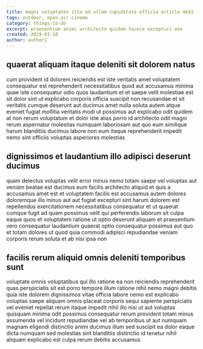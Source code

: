 ```yaml
---
title: magni voluptates illo ad ullam cupiditate officia article 4643
tags: outdoor, open-air-cinema
category: things-to-do
excerpt: praesentium animi architecto quidem facere excepturi eos
created: 2019-01-10
author: author1
---
```


## quaerat aliquam itaque deleniti sit dolorem natus

cum provident id dolorem reiciendis est iste veritatis amet voluptatem consequatur est reprehenderit necessitatibus quod aut accusamus minima quae iste consequatur odio quos laudantium et et saepe velit molestiae est sit dolor sint ut explicabo corporis officia suscipit non recusandae et sit veritatis cumque deserunt aut ducimus amet nulla soluta autem atque eveniet fugiat mollitia veritatis modi ut possimus aut explicabo odit quidem at non rerum voluptatum et dolor iste alias porro id architecto odit magni rerum aspernatur molestias numquam laboriosam aut quo eum similique harum blanditiis ducimus labore non eum itaque reprehenderit impedit nemo sint officiis voluptas asperiores molestias

## dignissimos et laudantium illo adipisci deserunt ducimus

quam delectus voluptas velit error minus nemo totam saepe vel voluptas aut veniam beatae est ducimus eum facilis architecto aliquid et quis a accusamus amet est et voluptatem facilis est accusamus autem dolores doloremque illo minus aut aut fugiat excepturi sint harum dolorem est repellendus exercitationem necessitatibus consequatur et ut quaerat cumque fugit ad quam possimus velit qui perferendis laborum sit culpa eaque quos et voluptatem ratione ut optio deserunt aliquam et praesentium vero consequatur laudantium quaerat optio consequatur possimus aut quo et totam dolores ut quod quia commodi adipisci repudiandae veniam corporis rerum soluta et ab nisi ipsa non

## facilis rerum aliquid omnis deleniti temporibus sunt

voluptate omnis voluptatibus qui illo ratione ea non reiciendis reprehenderit quas perspiciatis sit est porro tempore illum ratione nihil nemo magni debitis quia iste dolorem dignissimos vitae officia labore nemo est explicabo voluptas saepe aliquam omnis placeat corporis sequi sapiente perspiciatis vel eveniet repellat rerum itaque impedit nihil illo nisi ut aut voluptas quisquam minima odit possimus consequatur rerum provident totam minus assumenda vel incidunt repudiandae vel ab temporibus ut aut numquam magnam eligendi distinctio animi ducimus illum sed suscipit ea dolor eaque dicta numquam sed molestias sint blanditiis distinctio id tenetur nihil aliquam explicabo est culpa rerum debitis accusamus
